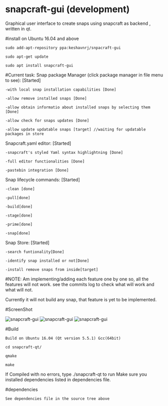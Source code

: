 # snapcraft-gui (development)
Graphical user interface to create snaps using snapcraft as backend , written in qt.

#install on Ubuntu 16.04 and above

	sudo add-apt-repository ppa:keshavnrj/snpacraft-gui

	sudo apt-get update
	
	sudo apt install snapcraft-gui

#Current task:
Snap package Manager (click package manager in file menu to see): [Started]

	-with local snap installation capabilities [Done]

	-allow remove installed snaps [Done]

	-allow obtain informatio about installed snaps by selecting them [Done]

	-allow check for snaps updates [Done]

	-allow update updatable snaps [target] //waiting for updatable packages in store

Snapcraft.yaml editor: [Started]
	
	-snapcraft's styled Yaml syntax highlightning [Done]
	
	-full editor functionalities [Done]
	
	-pastebin integration [Done]
	
Snap lifecycle commands: [Started]
	
	-clean [done]
	
	-pull[done]
	
	-build[done]
	
	-stage[done]
	
	-prime[done]
	
	-snap[done]

Snap Store: [Started]
	
	-search funtionality[Done]
	
	-identify snap installed or not[Done]
	
	-install remove snaps from inside[target]
	

#NOTE:
Am implementing/adding each feature one by one so, all the features will not work. see the commits log to check what will work and what will not.

Currently it will not build any snap, that feature is yet to be implemented.


#ScreenShot

![snapcraft-gui](https://github.com/keshavbhatt/snapcraft-gui/blob/master/screenshots/sc1.png?raw=true)
![snapcraft-gui](https://github.com/keshavbhatt/snapcraft-gui/blob/master/screenshots/sc2.png?raw=true)
![snapcraft-gui](https://github.com/keshavbhatt/snapcraft-gui/blob/master/screenshots/sc3.png?raw=true)

#Build

	Build on Ubuntu 16.04 (Qt version 5.5.1) Gcc(64bit)
	
	cd snapcraft-qt/
	 
	qmake
	
	make
	
If Compiled with no errors, type ./snapcraft-qt to run
Make sure you installed dependencies listed in dependencies file. 

#dependencies

	See dependencies file in the source tree above

